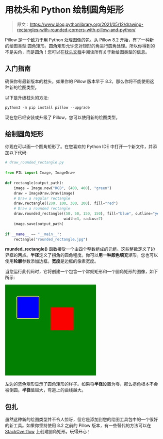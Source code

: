 # 用枕头和 Python 绘制圆角矩形

> 原文：<https://www.blog.pythonlibrary.org/2021/05/12/drawing-rectangles-with-rounded-corners-with-pillow-and-python/>

Pillow 是一个致力于用 Python 处理图像的包。从 Pillow 8.2 开始，有了一种新的绘图类型:圆角矩形。圆角矩形允许您对矩形的角进行圆角处理。所以你得到的不是尖角，而是圆角！您可以在[枕头文档](https://pillow.readthedocs.io/en/stable/reference/ImageDraw.html#PIL.ImageDraw.ImageDraw.rounded_rectangle)中阅读所有关于新绘图类型的信息。

## 入门指南

确保你有最新版本的枕头。如果你的 Pillow 版本早于 8.2，那么你将不能使用这种新的绘图类型。

以下是升级枕头的方法:

```py
python3 -m pip install pillow --upgrade
```

现在您已经安装或升级了 Pillow，您可以使用新的绘图类型。

## 绘制圆角矩形

你现在可以画一个圆角矩形了。在您喜欢的 Python IDE 中打开一个新文件，并添加以下代码:

```py
# draw_rounded_rectangle.py

from PIL import Image, ImageDraw

def rectangle(output_path):
    image = Image.new("RGB", (400, 400), "green")
    draw = ImageDraw.Draw(image)
    # Draw a regular rectangle
    draw.rectangle((200, 100, 300, 200), fill="red")
    # Draw a rounded rectangle
    draw.rounded_rectangle((50, 50, 150, 150), fill="blue", outline="yellow",
                           width=3, radius=7)
    image.save(output_path)

if __name__ == "__main__":
    rectangle("rounded_rectangle.jpg")
```

**rounded_rectangle()** 函数接受一个由四个整数组成的元组。这些整数定义了边界框的两点。**半径**定义了拐角的圆角程度。你可以**用一种颜色填充**矩形。您也可以使用**轮廓**参数添加边框。**宽度**是边框的像素宽度。

当您运行此代码时，它将创建一个包含一个常规矩形和一个圆角矩形的图像，如下所示:

![Rounded Rectangle Example](img/cdb0cdab38debcbd4dc1d990152e96b9.png)

左边的蓝色矩形显示了圆角矩形的样子。如果将**半径**设置为零，那么拐角根本不会被倒圆。**半径**值越大，弯道上的曲线越大。

## 包扎

虽然这种新的绘图类型并不令人惊讶，但它是添加到您的绘图工具包中的一个很好的新工具。如果你坚持使用 8.2 之前的 Pillow 版本，有一些替代的方法可以在 [StackOverflow](https://stackoverflow.com/questions/7787375/python-imaging-library-pil-drawing-rounded-rectangle-with-gradient) 上创建圆角矩形。玩得开心！